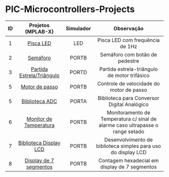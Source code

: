 # PIC-Microcontrollers-Projects

| ID | Projetos (MPLAB-X) | Simulador | Observação |
|:------:|:-------:|:--------:|:---------:|
| 1 |[Pisca LED](https://github.com/JoseWRPereira/ucPICsimulIDE/tree/master/c1_piscaLED.X)|LED| Pisca LED com frequência de 1Hz |
| 2 |[Semáforo](https://github.com/guilemes1/semaforoME)|PORTB| Semáforo com botão de pedestre 
| 3 |[Partida Estrela/Triângulo](https://github.com/guilemes1/partidaETMaqEst)|PORTD| Partida estrela-triângulo de motor trifásico |
| 5 |[Motor de passo](https://github.com/guilemes1/stepMotor)|PORTB| Controle de velocidade do motor de passo |
| 5 |[Biblioteca ADC](https://github.com/guilemes1/ADC)|PORTA| Biblioteca para Conversor Digital Analógico |
| 6 |[Monitor de Temperatura](https://github.com/guilemes1/Temperature_Monitor)|PORTB| Monitoramento de Temperatura c/ sinal de alarme caso ultrapasse o range setado |
| 7 |[Biblioteca Display LCD]()|PORTB| Desenvolvimento de biblioteca simples para uso do display LCD |
| 8 |[Display de 7 segmentos](https://github.com/guilemes1/Disp7seg_combotao)|PORTB| Contagem hexadecial em display de 7 segmentos |
